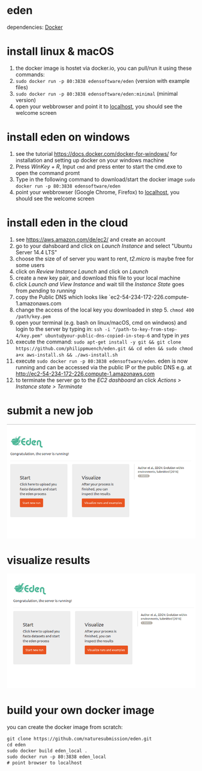 # eden
dependencies: [Docker](https://github.com/docker/docker) 


# install linux & macOS
1. the docker image is hostet via docker.io, you can pull/run it using these commands:
2. `sudo docker run -p 80:3838 edensoftware/eden` (version with example files)
3. `sudo docker run -p 80:3838 edensoftware/eden:minimal` (minimal version)
4. open your webbrowser and point it to [localhost](localhost), you should see the welcome screen


# install eden on windows
1. see the tutorial https://docs.docker.com/docker-for-windows/ for installation and setting up docker on your windows machine
2. Press *WinKey + R*, Input `cmd` and press enter to start the cmd.exe to open the command promt
3. Type in the following command to download/start the docker image `sudo docker run -p 80:3838 edensoftware/eden` 
4. point your webbrowser (Google Chrome, Firefox) to  [localhost](localhost), you should see the welcome screen

# install eden in the cloud
1. see https://aws.amazon.com/de/ec2/ and create an account
2. go to your dahsboard and click on *Launch Instance* and select "Ubuntu Server 14.4 LTS"
3. choose the size of of server you want to rent, *t2.micro* is maybe free for some users
4. click on *Review Instance Launch* and click on *Launch*
5. create a new key pair, and download this file to your local machine
6. click *Launch and View Instance* and wait till the *Instance State* goes from *pending* to *running*
7. copy the Public DNS which looks like `ec2-54-234-172-226.compute-1.amazonaws.com
8. change the access of the local key you downloaded in step 5. `chmod 400 /path/key.pem`
9. open your terminal (e.g. bash on linux/macOS, cmd on windwos) and login to the server by typing in: `ssh -i "/path-to-key-from-step-4/key.pem" ubuntu@your-public-dns-copied-in-step-6` and type in *yes*
10. execute the command: `sudo apt-get install -y git && git clone https://github.com/philippmuench/eden.git && cd eden && sudo chmod a+x aws-install.sh && ./aws-install.sh`
11. execute `sudo docker run -p 80:3838 edensoftware/eden`. eden is now running and can be accessed via the public IP or the public DNS e.g. at http://ec2-54-234-172-226.compute-1.amazonaws.com
12. to terminate the server go to the *EC2 dashboard* an click *Actions > Instance state > Terminate*




# submit a new job
![submit a new job](start.gif "submit a new job")

# visualize results
![visualize results](samples.gif "visualize results")

# build your own docker image

you can create the docker image from scratch:

```
git clone https://github.com/naturesubmission/eden.git
cd eden
sudo docker build eden_local .
sudo docker run -p 80:3838 eden_local
# point browser to localhost
```

